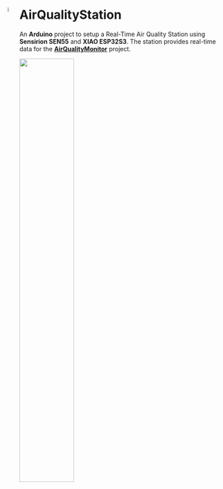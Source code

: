 # <img src="https://github.com/user-attachments/assets/b2fddddf-a73c-4617-a5bf-3a34f40eaf00" width="5%" align="left">AirQualityStation
An **Arduino** project to setup a Real-Time Air Quality Station using **Sensirion SEN55** and **XIAO ESP32S3**. The station provides real-time data for the **[AirQualityMonitor](https://github.com/gokulnathanperumal/AirQualityMonitor)** project.

<img src="https://github.com/user-attachments/assets/ed3b5a04-cf86-4611-94d1-e997b0e20700" width="50%">
